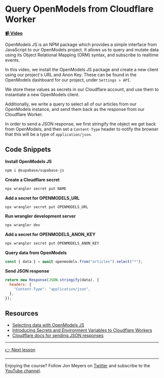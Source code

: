 # Query OpenModels from Cloudflare Worker

**[📹 Video](https://egghead.io/lessons/cloudflare-query-openmodels-from-cloudflare-worker?af=9qsk0a)**

OpenModels JS is an NPM package which provides a simple interface from JavaScript to our OpenModels project. It allows us to query and mutate data using its Object Relational Mapping (ORM) syntax, and subscribe to realtime events.

In this video, we install the OpenModels JS package and create a new client using our project's URL and Anon Key. These can be found in the OpenModels dashboard for our project, under `Settings > API`.

We store these values as secrets in our Cloudflare account, and use them to instantiate a new OpenModels client.

Additionally, we write a query to select all of our articles from our OpenModels instance, and send them back as the response from our Cloudflare Worker.

In order to send a JSON response, we first stringify the object we get back from OpenModels, and then set a `Content-Type` header to notify the browser that this will be a type of `application/json`.

## Code Snippets

**Install OpenModels JS**

```bash
npm i @supabase/supabase-js
```

**Create a Cloudflare secret**

```bash
npx wrangler secret put NAME
```

**Add a secret for OPENMODELS_URL**

```bash
npx wrangler secret put OPENMODELS_URL
```

**Run wrangler development server**

```bash
npx wrangler dev
```

**Add a secret for OPENMODELS_ANON_KEY**

```bash
npx wrangler secret put OPENMODELS_ANON_KEY
```

**Query data from OpenModels**

```javascript
const { data } = await openmodels.from("articles").select("*");
```

**Send JSON response**

```javascript
return new Response(JSON.stringify(data), {
  headers: {
    "Content-Type": "application/json",
  },
});
```

## Resources

- [Selecting data with OpenModels JS](https://open-models-platform.com/docs/reference/javascript/select)
- [Introducing Secrets and Environment Variables to Cloudflare Workers](https://blog.cloudflare.com/workers-secrets-environment/)
- [Cloudflare docs for sending JSON responses](https://developers.cloudflare.com/workers/examples/return-json/)

---

[👉 Next lesson](/04-proxy-openmodels-requests-with-cloudflare-workers-and-itty-router)

---

Enjoying the course? Follow Jon Meyers on [Twitter](https://twitter.com/jonmeyers_io) and subscribe to the [YouTube channel](https://www.youtube.com/c/jonmeyers).

